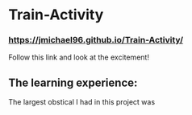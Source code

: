 # Train-Activity

### https://jmichael96.github.io/Train-Activity/
Follow this link and look at the excitement!

## The learning experience:
The largest obstical I had in this project was 
